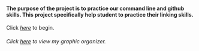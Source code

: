 #### The purpose of the project is to practice our command line and github skills. This project specifically help student to practice their linking skills.

Click [_here_](home.md) to begin.

###### Click [_here_](https://docs.google.com/drawings/d/1C1Y2Pt8LyuXkA5sPQQvamPTeav9JjAzC9-VB3nTfm2E/edit) to view my graphic organizer.